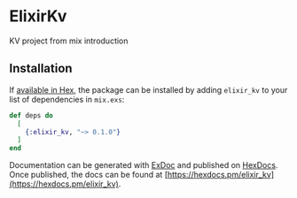 # ElixirKv

KV project from mix introduction

## Installation

If [available in Hex](https://hex.pm/docs/publish), the package can be installed
by adding `elixir_kv` to your list of dependencies in `mix.exs`:

```elixir
def deps do
  [
    {:elixir_kv, "~> 0.1.0"}
  ]
end
```

Documentation can be generated with [ExDoc](https://github.com/elixir-lang/ex_doc)
and published on [HexDocs](https://hexdocs.pm). Once published, the docs can
be found at [https://hexdocs.pm/elixir_kv](https://hexdocs.pm/elixir_kv).

